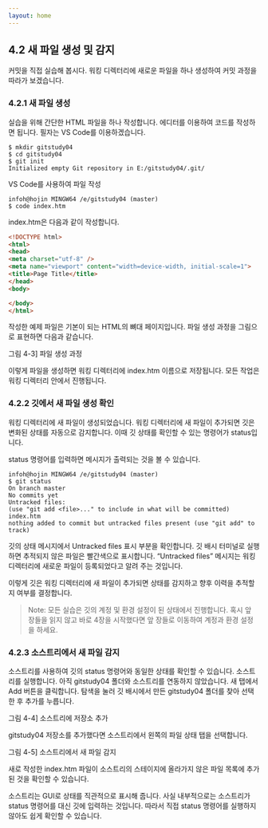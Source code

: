 ```yaml
---
layout: home
---
```

## 4.2 새 파일 생성 및 감지
커밋을 직접 실습해 봅시다. 워킹 디렉터리에 새로운 파일을 하나 생성하여 커밋 과정을 따라가 보겠습니다.  

### 4.2.1 새 파일 생성
실습을 위해 간단한 HTML 파일을 하나 작성합니다. 에디터를 이용하여 코드를 작성하면 됩니다. 필자는 VS Code를 이용하겠습니다.  

```
$ mkdir gitstudy04
$ cd gitstudy04
$ git init
Initialized empty Git repository in E:/gitstudy04/.git/
```

VS Code를 사용하여 파일 작성
```
infoh@hojin MINGW64 /e/gitstudy04 (master)
$ code index.htm
```

index.htm은 다음과 같이 작성합니다.  
```html
<!DOCTYPE html>
<html>
<head>
<meta charset="utf-8" />
<meta name="viewport" content="width=device-width, initial-scale=1">
<title>Page Title</title>
</head>
<body>

</body>
</html>
```
 

작성한 예제 파일은 기본이 되는 HTML의 뼈대 페이지입니다. 파일 생성 과정을 그림으로 표현하면 다음과 같습니다.  

그림 4-3] 파일 생성 과정


이렇게 파일을 생성하면 워킹 디렉터리에 index.htm 이름으로 저장됩니다. 모든 작업은 워킹 디렉터리 안에서 진행됩니다.  

### 4.2.2 깃에서 새 파일 생성 확인
워킹 디렉터리에 새 파일이 생성되었습니다. 워킹 디렉터리에 새 파일이 추가되면 깃은 변화된 상태를 자동으로 감지합니다. 이때 깃 상태를 확인할 수 있는 명령어가 status입니다.  

status 명령어를 입력하면 메시지가 출력되는 것을 볼 수 있습니다.  

```
infoh@hojin MINGW64 /e/gitstudy04 (master)
$ git status
On branch master
No commits yet
Untracked files:
(use "git add <file>..." to include in what will be committed)
index.htm
nothing added to commit but untracked files present (use "git add" to track)
```

깃의 상태 메시지에서 Untracked files 표시 부분을 확인합니다. 깃 배시 터미널로 실행하면 추적되지 않은 파일은 빨간색으로 표시합니다. “Untracked files” 메시지는 워킹 디렉터리에 새로운 파일이 등록되었다고 알려 주는 것입니다.  

이렇게 깃은 워킹 디렉터리에 새 파일이 추가되면 상태를 감지하고 향후 이력을 추적할지 여부를 결정합니다.  

>Note: 모든 실습은 깃의 계정 및 환경 설정이 된 상태에서 진행합니다. 혹시 앞 장들을 읽지 않고 바로 4장을 시작했다면 앞 장들로 이동하여 계정과 환경 설정을 하세요.  



### 4.2.3 소스트리에서 새 파일 감지
소스트리를 사용하여 깃의 status 명령어와 동일한 상태를 확인할 수 있습니다. 소스트리를 실행합니다. 아직 gitstudy04 폴더와 소스트리를 연동하지 않았습니다. 새 탭에서 Add 버튼을 클릭합니다. 탐색을 눌러 깃 배시에서 만든 gitstudy04 폴더를 찾아 선택한 후 추가를 누릅니다.  

그림 4-4] 소스트리에 저장소 추가
 

gitstudy04 저장소를 추가했다면 소스트리에서 왼쪽의 파일 상태 탭을 선택합니다.  

그림 4-5] 소스트리에서 새 파일 감지
 

새로 작성한 index.htm 파일이 소스트리의 스테이지에 올라가지 않은 파일 목록에 추가된 것을 확인할 수 있습니다.  

소스트리는 GUI로 상태를 직관적으로 표시해 줍니다. 사실 내부적으로는 소스트리가 status 명령어를 대신 깃에 입력하는 것입니다. 따라서 직접 status 명령어를 실행하지 않아도 쉽게 확인할 수 있습니다.  
